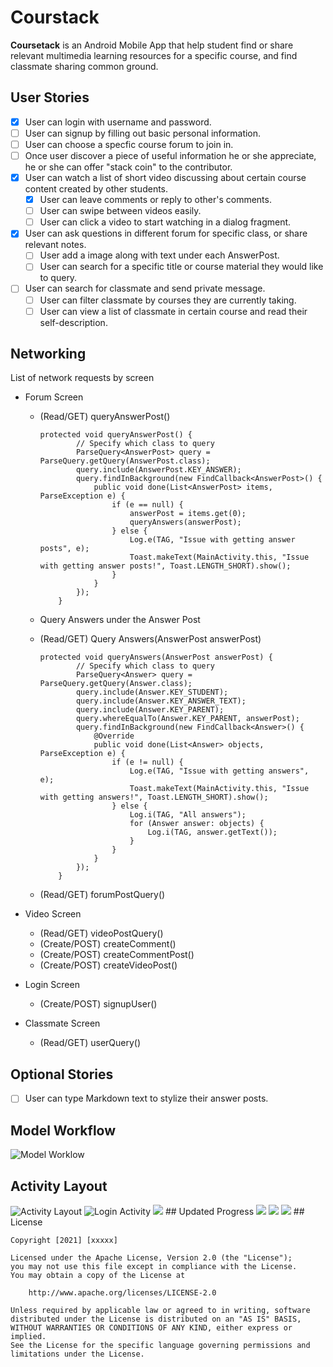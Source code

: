 # Courstack
**Coursetack** is an Android Mobile App that help student find or share relevant multimedia learning resources for a specific course, and find classmate sharing common ground.

## User Stories
- [X] User can login with username and password.
- [ ] User can signup by filling out basic personal information. 
- [ ] User can choose a specfic course forum to join in.
- [ ] Once user discover a piece of useful information he or she appreciate, he or she can offer "stack coin" to the contributor.
- [X] User can watch a list of short video discussing about certain course content created by other students.
    - [X] User can leave comments or reply to other's comments.
    - [ ] User can swipe between videos easily.
    - [ ] User can click a video to start watching in a dialog fragment.
- [X] User can ask questions in different forum for specific class, or share relevant notes.
    - [ ] User add a image along with text under each AnswerPost.
    - [ ] User can search for a specific title or course material they would like to query.
- [ ] User can search for classmate and send private message.
    - [ ] User can filter classmate by courses they are currently taking.
    - [ ] User can view a list of classmate in certain course and read their self-description.

## Networking

List of network requests by screen

* Forum Screen

  * (Read/GET) queryAnswerPost()

    ```
    protected void queryAnswerPost() {
            // Specify which class to query
            ParseQuery<AnswerPost> query = ParseQuery.getQuery(AnswerPost.class);
            query.include(AnswerPost.KEY_ANSWER);
            query.findInBackground(new FindCallback<AnswerPost>() {
                public void done(List<AnswerPost> items, ParseException e) {
                    if (e == null) {
                        answerPost = items.get(0);
                        queryAnswers(answerPost);
                    } else {
                        Log.e(TAG, "Issue with getting answer posts", e);
                        Toast.makeText(MainActivity.this, "Issue with getting answer posts!", Toast.LENGTH_SHORT).show();
                    }
                }
            });
        }
    ```

  * Query Answers under the Answer Post

  * (Read/GET) Query Answers(AnswerPost answerPost)

    ```
    protected void queryAnswers(AnswerPost answerPost) {
            // Specify which class to query
            ParseQuery<Answer> query = ParseQuery.getQuery(Answer.class);
            query.include(Answer.KEY_STUDENT);
            query.include(Answer.KEY_ANSWER_TEXT);
            query.include(Answer.KEY_PARENT);
            query.whereEqualTo(Answer.KEY_PARENT, answerPost);
            query.findInBackground(new FindCallback<Answer>() {
                @Override
                public void done(List<Answer> objects, ParseException e) {
                    if (e != null) {
                        Log.e(TAG, "Issue with getting answers", e);
                        Toast.makeText(MainActivity.this, "Issue with getting answers!", Toast.LENGTH_SHORT).show();
                    } else {
                        Log.i(TAG, "All answers");
                        for (Answer answer: objects) {
                            Log.i(TAG, answer.getText());
                        }
                    }
                }
            });
        }
    ```

  * (Read/GET) forumPostQuery()
 
* Video Screen
  * (Read/GET) videoPostQuery()
  * (Create/POST) createComment()
  * (Create/POST) createCommentPost()
  * (Create/POST) createVideoPost()
  
* Login Screen
  * (Create/POST) signupUser()
 
* Classmate Screen
  * (Read/GET) userQuery()
    
## Optional Stories
- [ ] User can type Markdown text to stylize their answer posts.

## Model Workflow
<img src='Model Workflow.png' title='Model Worklow' width='' alt='Model Worklow' />

## Activity Layout
<img src='Activity Layout.png' title='Activity Layout' width='' alt='Activity Layout' />
<img src='login.gif' title='Login Activity' width='' alt='Login Activity' />
<img src="https://github.com/Toubat/Courstack/blob/master/gif/1.gif" />
## Updated Progress
<img src="https://github.com/Toubat/Courstack/blob/master/gif/2.gif" />
<img src="https://github.com/Toubat/Courstack/blob/master/gif/3.png" />
<img src="https://github.com/Toubat/Courstack/blob/master/gif/5.png" />
## License

    Copyright [2021] [xxxxx]

    Licensed under the Apache License, Version 2.0 (the "License");
    you may not use this file except in compliance with the License.
    You may obtain a copy of the License at

        http://www.apache.org/licenses/LICENSE-2.0

    Unless required by applicable law or agreed to in writing, software
    distributed under the License is distributed on an "AS IS" BASIS,
    WITHOUT WARRANTIES OR CONDITIONS OF ANY KIND, either express or implied.
    See the License for the specific language governing permissions and
    limitations under the License.

